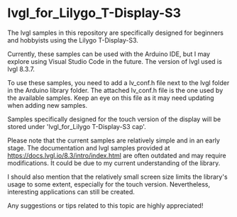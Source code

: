 # lvgl_for_Lilygo_T-Display-S3

The lvgl samples in this repository are specifically designed for beginners and hobbyists using the Lilygo T-Display-S3.

Currently, these samples can be used with the Arduino IDE, but I may explore using Visual Studio Code in the future. The version of lvgl used is lvgl 8.3.7.

To use these samples, you need to add a lv_conf.h file next to the lvgl folder in the Arduino library folder. The attached lv_conf.h file is the one used by the available samples. Keep an eye on this file as it may need updating when adding new samples.

Samples specifically designed for the touch version of the display will be stored under 'lvgl_for_Lilygo T-Display-S3 cap'.

Please note that the current samples are relatively simple and in an early stage. The documentation and lvgl samples provided at https://docs.lvgl.io/8.3/intro/index.html are often outdated and may require modifications. It could be due to my current understanding of the library.

I should also mention that the relatively small screen size limits the library's usage to some extent, especially for the touch version. Nevertheless, interesting applications can still be created.

Any suggestions or tips related to this topic are highly appreciated!
